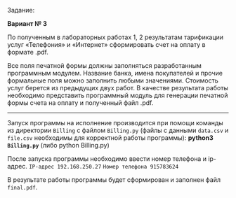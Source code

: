 Задание: 

**Вариант № 3**	 

По полученным в лабораторных работах 1, 2 результатам тарификации услуг «Телефония» и «Интернет»  сформировать счет на оплату в формате .pdf.

Все поля печатной формы должны заполняться разработанным программным модулем. Название банка, имена покупателей и прочие формальные поля можно заполнить любыми значениями. Стоимость услуг берется из предыдущих двух работ. 
В качестве результата работы необходимо представить программный модуль для генерации печатной формы счета на оплату и полученный файл .pdf.
_____
Запуск программы на исполнение производится при помощи команды из директории `Billing` с файлом `Billing.py` (файлы с данными `data.csv`  и `file.csv` необходимы для корректной работы программы):
**python3 `Billing.py`**
(либо python Billing.py)

После запуска программы необходимо ввести номер телефона и ip-адрес.
`IP-адрес 192.168.250.27`
`Номер телефона 915783624`

В результате работы программы будет сформирован и заполнен файл `final.pdf`.

